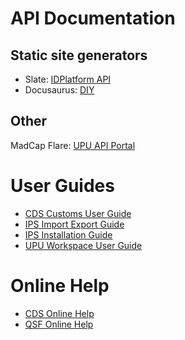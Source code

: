# API Documentation

<h2>Static site generators</h2>

<ul>
<li>Slate: <a href="/Portfolio/API/IDPlatform/index.html">IDPlatform API</a></li>
<li>Docusaurus: <a href="/Portfolio/API/diy-docusaurus/index.html">DIY</a></li>
</ul>

<h2>Other</h2>

<p>MadCap Flare: <a href="/Portfolio/API/UPU/Default.htm">UPU API Portal</a>  </p>

<h1>User Guides</h1>

<ul>
<li><a href="/Portfolio/PDFs/CDS Customs User Guide.pdf">CDS Customs User Guide</a></li>  
<li><a href="/Portfolio/PDFs/IPS Import Export Guide.pdf">IPS Import Export Guide</a>  </li>
<li><a href="/Portfolio/PDFs/IPS Installation Guide.pdf">IPS Installation Guide</a>  </li>
<li><a href="/Portfolio/PDFs/UPU Workspace User Guide.pdf">UPU Workspace User Guide</a>  </li>
</ul>

<h1>Online Help</h1>

<ul>
<li><a href="/Portfolio/OnlineHelp/CDSHelp/index.htm">CDS Online Help</a>  </li>
<li><a href="/Portfolio/OnlineHelp/QSFHelp/index.htm">QSF Online Help</a>  </li>
</ul>

